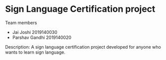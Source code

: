 # Sign Language Certification project
Team members
- Jai Joshi 2019140030
- Parshav Gandhi 2019140020

Description:
A sign language certification project developed for anyone who wants to learn sign language.
